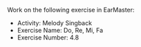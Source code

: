 Work on the following exercise in EarMaster:
- Activity: Melody Singback
- Exercise Name: Do, Re, Mi, Fa
- Exercise Number: 4.8
